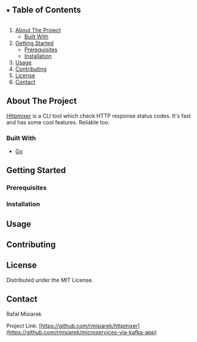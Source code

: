 <details open="open">
  <summary><h2 style="display: inline-block">Table of Contents</h2></summary>
  <ol>
    <li>
      <a href="#about-the-project">About The Project</a>
      <ul>
        <li><a href="#built-with">Built With</a></li>
      </ul>
    </li>
    <li>
      <a href="#getting-started">Getting Started</a>
      <ul>
        <li><a href="#prerequisites">Prerequisites</a></li>
        <li><a href="#installation">Installation</a></li>
      </ul>
    </li>
    <li><a href="#usage">Usage</a></li>
    <li><a href="#contributing">Contributing</a></li>
    <li><a href="#license">License</a></li>
    <li><a href="#contact">Contact</a></li>
  </ol>
</details>


## About The Project

[Httpmixer](https://github.com/rmisiarek/httpmixer) is a CLI tool which check HTTP response status codes. It's fast and has some cool features. Reliable too.


### Built With
* [Go](https://golang.org/)

## Getting Started


### Prerequisites


### Installation


## Usage


## Contributing


## License

Distributed under the MIT License.


## Contact

Rafał Misiarek

Project Link: [https://github.com/rmisiarek/httpmixer](https://github.com/rmisiarek/microservices-via-kafka-app)

